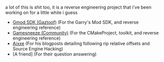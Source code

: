 a lot of this is shit too, it is a reverse engineering project that i've been working on for a little while i guess

- [Gmod SDK (Gaztoof)](https://github.com/Gaztoof/GMod-SDK) (For the Garry's Mod SDK, and reverse engineering reference)
- [Gamesneeze (Community)](https://github.com/seksea/gamesneeze/) (For the CMakeProject, toolkit, and reverse engineering reference)
- [Aixxe](https://aixxe.net/) (For his blogposts detailing following rip relative offsets and Source Engine Hacking)
- [A friend] (For their question answering)
